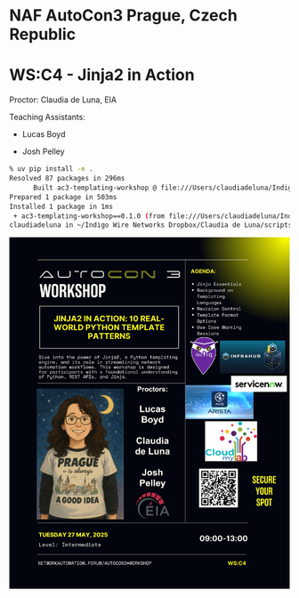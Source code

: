 # NAF AutoCon3 Prague, Czech Republic 
# WS:C4 - Jinja2 in Action
Proctor: Claudia de Luna, EIA

Teaching Assistants:
- Lucas Boyd 

- Josh Pelley 

```bash
% uv pip install -e .
Resolved 87 packages in 296ms
      Built ac3-templating-workshop @ file:///Users/claudiadeluna/Indigo%20Wire%20Networks%20Dropbox/Claudia%20de%20Luna/scripts/python/2025/ac3_templating_workshop
Prepared 1 package in 503ms
Installed 1 package in 1ms
 + ac3-templating-workshop==0.1.0 (from file:///Users/claudiadeluna/Indigo%20Wire%20Networks%20Dropbox/Claudia%20de%20Luna/scripts/python/2025/ac3_templating_workshop)
claudiadeluna in ~/Indigo Wire Networks Dropbox/Claudia de Luna/scripts/python/2025/ac3_templating_workshop on main
```



![WSC4_v6](images/WSC4_v6.jpg)